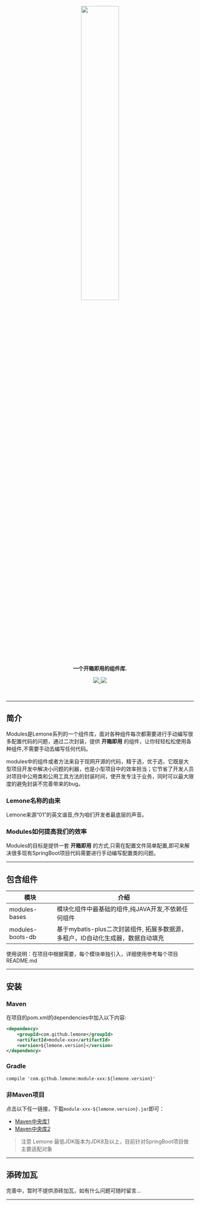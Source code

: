 <p align="center">
<a href="https://gitee.com/smartDis/modules"><img src="https://images.gitee.com/uploads/images/2020/1003/205051_993b2055_1087477.png" width="45%"></a>
</p>
<p align="center">
<strong>一个开箱即用的组件库.</strong>
</p>

<p align="center">
	<a target="_blank" href="https://license.coscl.org.cn/MulanPSL2/">
		<img src="https://img.shields.io/:license-MulanPSL2-blue.svg" />
	</a>
	<a target="_blank" href="https://www.oracle.com/technetwork/java/javase/downloads/index.html">
		<img src="https://img.shields.io/badge/JDK-8+-green.svg" />
	</a>
</p>

<br/>


-------------------------------------------------------------------------------

## 简介
Modules是Lemone系列的一个组件库，面对各种组件每次都需要进行手动编写很多配置代码的问题，通过二次封装，提供 **开箱即用** 的组件，让你轻轻松松使用各种组件,不需要手动去编写任何代码。

modules中的组件或者方法来自于现网开源的代码，精于选，优于选，它既是大型项目开发中解决小问题的利器，也是小型项目中的效率担当；它节省了开发人员对项目中公用类和公用工具方法的封装时间，使开发专注于业务，同时可以最大限度的避免封装不完善带来的bug。

### Lemone名称的由来

Lemone来源“01”的英文谐音,作为咱们开发者最底层的声音。

### Modules如何提高我们的效率

Modules的目标是提供一套 **开箱即用** 的方式,只需在配置文件简单配置,即可来解决很多现有SpringBoot项目代码需要进行手动编写配置类的问题。

-------------------------------------------------------------------------------

## 包含组件

| 模块              |     介绍                                                                         |
| ------------------|---------------------------------------------------------------------------------|
| modules-bases     |   模块化组件中最基础的组件,纯JAVA开发,不依赖任何组件                          |
| modules-boots-db  |   基于mybatis-plus二次封装组件, 拓展多数据源，多租户，ID自动化生成器，数据自动填充        |

使用说明：在项目中根据需要，每个模块单独引入，详细使用参考每个项目README.md


-------------------------------------------------------------------------------

## 安装

### Maven
在项目的pom.xml的dependencies中加入以下内容:

```xml
<dependency>
    <groupId>com.github.lemone</groupId>
    <artifactId>module-xxx</artifactId>
    <version>${lemone.version}</version>
</dependency>
```

### Gradle
```
compile 'com.github.lemone:module-xxx:${lemone.version}'
```

### 非Maven项目

点击以下任一链接，下载`module-xxx-${lemone.version}.jar`即可：

- [Maven中央库1](https://repo1.maven.org/maven2/com/github/lemone/module-xxx/${lemone.version}/)
- [Maven中央库2](http://repo2.maven.org/maven2/com/github/lemone/module-xxx/${lemone.version}/)

> 注意
> Lemone 最低JDK版本为JDK8及以上，目前针对SpringBoot项目做主要适配对象


-------------------------------------------------------------------------------

## 添砖加瓦

完善中，暂时不提供添砖加瓦，如有什么问题可随时留言...

-------------------------------------------------------------------------------



